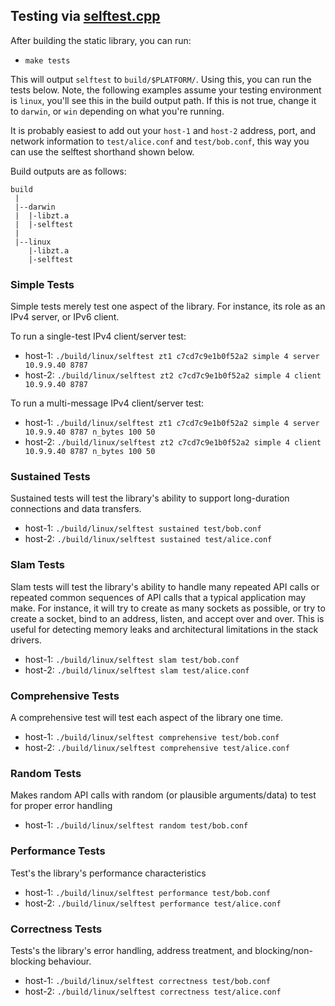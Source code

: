 ## Testing via [selftest.cpp](test/selftest.cpp)

After building the static library, you can run:

 - `make tests`

 This will output `selftest` to `build/$PLATFORM/`. Using this, you can run the tests below. Note, the following examples assume your testing environment is `linux`, you'll see this in the build output path. If this is not true, change it to `darwin`, or `win` depending on what you're running.

 It is probably easiest to add out your `host-1` and `host-2` address, port, and network information to `test/alice.conf` and `test/bob.conf`, this way you can use the selftest shorthand shown below.

Build outputs are as follows:

```
build
 |
 |--darwin
 |  |-libzt.a
 |  |-selftest
 |
 |--linux
    |-libzt.a
    |-selftest
```

### Simple Tests

Simple tests merely test one aspect of the library. For instance, its role as an IPv4 server, or IPv6 client.

To run a single-test IPv4 client/server test:

  - host-1: `./build/linux/selftest zt1 c7cd7c9e1b0f52a2 simple 4 server 10.9.9.40 8787`
  - host-2: `./build/linux/selftest zt2 c7cd7c9e1b0f52a2 simple 4 client 10.9.9.40 8787`

To run a multi-message IPv4 client/server test:

  - host-1: `./build/linux/selftest zt1 c7cd7c9e1b0f52a2 simple 4 server 10.9.9.40 8787 n_bytes 100 50`
  - host-2: `./build/linux/selftest zt2 c7cd7c9e1b0f52a2 simple 4 client 10.9.9.40 8787 n_bytes 100 50`

### Sustained Tests

Sustained tests will test the library's ability to support long-duration connections and data transfers.

 - host-1: `./build/linux/selftest sustained test/bob.conf`
 - host-2: `./build/linux/selftest sustained test/alice.conf`

### Slam Tests

Slam tests will test the library's ability to handle many repeated API calls or repeated common sequences of API calls that a typical application may make. For instance, it will try to create as many sockets as possible, or try to create a socket, bind to an address, listen, and accept over and over. This is useful for detecting memory leaks and architectural limitations in the stack drivers.

 - host-1: `./build/linux/selftest slam test/bob.conf`
 - host-2: `./build/linux/selftest slam test/alice.conf`

### Comprehensive Tests

A comprehensive test will test each aspect of the library one time.

 - host-1: `./build/linux/selftest comprehensive test/bob.conf`
 - host-2: `./build/linux/selftest comprehensive test/alice.conf`

### Random Tests

Makes random API calls with random (or plausible arguments/data) to test for proper error handling

 - host-1: `./build/linux/selftest random test/bob.conf`

### Performance Tests

Test's the library's performance characteristics

 - host-1: `./build/linux/selftest performance test/bob.conf`
 - host-2: `./build/linux/selftest performance test/alice.conf`

### Correctness Tests

Tests's the library's error handling, address treatment, and blocking/non-blocking behaviour.

 - host-1: `./build/linux/selftest correctness test/bob.conf`
 - host-2: `./build/linux/selftest correctness test/alice.conf`



